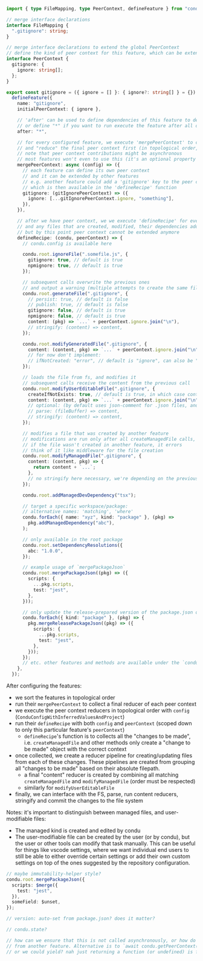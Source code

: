 ```ts
import { type FileMapping, type PeerContext, defineFeature } from "condu";

// merge interface declarations
interface FileMapping {
  ".gitignore": string;
}

// merge interface declarations to extend the global PeerContext
// define the kind of peer context for this feature, which can be extended by other features
interface PeerContext {
  gitignore: {
    ignore: string[];
  };
}

export const gitignore = ({ ignore = [] }: { ignore?: string[] } = {}) =>
  defineFeature({
    name: "gitignore",
    initialPeerContext: { ignore },

    // 'after' can be used to define dependencies of this feature to determine the optimal order of execution,
    // or define "*" if you want to run execute the feature after all other non "*"-depending features have executed
    after: "*",

    // for every configured feature, we execute 'mergePeerContext' to collect
    // and "reduce" the final peer context first (in topological order, as per "after" dependencies)
    // note that peer context contributions might be asynchronous
    // most features won't even to use this (it's an optional property of the feature definition API)
    mergePeerContext: async (config) => ({
      // each feature can define its own peer context
      // and it can be extended by other features
      // e.g. another feature could add a 'gitignore' key to the peer context
      // which is then available in the 'defineRecipe' function
      gitignore: (gitIgnorePeerContext) => ({
        ignore: [...gitIgnorePeerContext.ignore, "something"],
      }),
    }),

    // after we have peer context, we we execute 'defineRecipe' for every configured feature (in topological order)
    // and any files that are created, modified, their dependencies added,
    // but by this point peer context cannot be extended anymore
    defineRecipe: (condu, peerContext) => {
      // condu.config is available here

      condu.root.ignoreFile(".somefile.js", {
        gitignore: true, // default is true
        npmignore: true, // default is true
      });

      // subsequent calls overwrite the previous ones
      // and output a warning (multiple attempts to create the same file)
      condu.root.generateFile(".gitignore", {
        // persist: true, // default is false
        // publish: true, // default is false
        gitignore: false, // default is true
        npmignore: false, // default is true
        content: (pkg) => `...` + peerContext.ignore.join("\n"),
        // stringify: (content) => content,
      });

      condu.root.modifyGeneratedFile(".gitignore", {
        content: (content, pkg) => `...` + peerContext.ignore.join("\n"),
        // for now don't implement:
        // ifNotCreated: "error", // default is "ignore", can also be "error" or "create" - in last case we might need stringify/parse or fallback?
      });

      // loads the file from fs, and modifies it
      // subsequent calls receive the content from the previous call
      condu.root.modifyUserEditableFile(".gitignore", {
        createIfNotExists: true, // default is true, in which case content signature can include content: undefined
        content: (content, pkg) => `...` + peerContext.ignore.join("\n"),
        // optional: (by default uses json-comment for .json files, and yaml for .yaml files)
        // parse: (fileBuffer) => content,
        // stringify: (content) => content,
      });

      // modifies a file that was created by another feature
      // modifications are run only after all createManagedFile calls, in the same order as features
      // if the file wasn't created in another feature, it errors
      // think of it like middleware for the file creation
      condu.root.modifyManagedFile(".gitignore", {
        content: (content, pkg) => {
          return content + `...`;
        },
        // no stringify here necessary, we're depending on the previous feature to do that
      });

      condu.root.addManagedDevDependency("tsx");

      // target a specific workspace/package:
      // alternative names: 'matching', 'where'
      condu.forEach({ name: "xyz", kind: "package" }, (pkg) =>
        pkg.addManagedDependency("abc"),
      );

      // only available in the root package
      condu.root.setDependencyResolutions({
        abc: "1.0.0",
      });

      // example usage of `mergePackageJson`
      condu.root.mergePackageJson((pkg) => ({
        scripts: {
          ...pkg.scripts,
          test: "jest",
        },
      }));

      // only update the release-prepared version of the package.json only:
      condu.forEach({ kind: "package" }, (pkg) => {
        pkg.mergeReleasePackageJson((pkg) => ({
          scripts: {
            ...pkg.scripts,
            test: "jest",
          },
        }));
      });
      // etc. other features and methods are available under the `condu` namespace
    },
  });
```

After configuring the features:

- we sort the features in topological order
- run their `mergePeerContext` to collect a final reducer of each peer context
- we execute the peer context reducers in topological order with `config` (`ConduConfigWithInferredValuesAndProject`)
- run their `defineRecipe` with both `config` and `peerContext` (scoped down to only this particular feature's `peerContext`)
  - `defineRecipe`'s function is to collects all the "changes to be made", i.e. `createManagedFile` and other methods only create a "change to be made" object with the correct context
- once collected, we create a reducer pipeline for creating/updating files from each of these changes. These pipelines are created from grouping all "changes to be made" based on their absolute filepath.
  - a final "content" reducer is created by combining all matching `createManagedFile` and `modifyManagedFile` (order must be respected)
  - similarly for `modifyUserEditableFile`
- finally, we can interface with the FS, parse, run content reducers, stringify and commit the changes to the file system

Notes: it's important to distinguish between managed files, and user-modifiable files:

- The managed kind is created and edited by condu
- The user-modifiable file can be created by the user (or by condu), but the user or other tools can modify that task manually. This can be useful for things like vscode settings, where we want individual end users to still be able to either override certain settings or add their own custom settings on top of the ones suggested by the repository configuration.

```ts
// maybe immutability-helper style?
condu.root.mergePackageJson({
  scripts: $merge({
    test: "jest",
  }),
  someField: $unset,
});

// version: auto-set from package.json? does it matter?

// condu.state?

// how can we ensure that this is not called asynchronously, or how do we allow async `defineRecipe`? force `defineRecipe` to be synchronous? or make it return another function
// from another feature. Alternative is to `await condu.getPeerContext()` and then throw if `mergePeerContext` is called with an error saying that `mergePeerContext` can only be called before `getPeerContext()`
// or we could yield? nah just returning a function (or undefined) is fine
```
